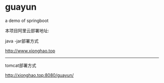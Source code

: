 # guayun
a demo of springboot

本项目阿里云部署地址:

java -jar部署方式

http://www.xionghao.top

----

tomcat部署方式

http://xionghao.top:8080/guayun/



